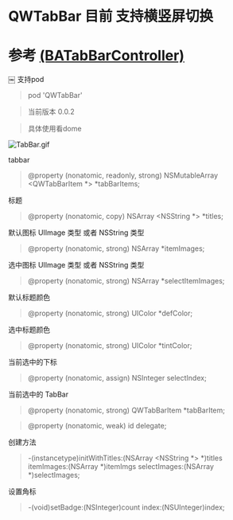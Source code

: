 
# QWTabBar 目前 支持横竖屏切换
# 参考 [(BATabBarController)](https://github.com/antiguab/BATabBarController)
￼ 支持pod
 > pod 'QWTabBar'
 
 > 当前版本 0.0.2
 
> 具体使用看dome

![TabBar.gif](https://github.com/qingweiiOS/QWTabBar/blob/master/BrowserPreview_tmp.gif)


tabbar

> @property (nonatomic, readonly, strong) NSMutableArray <QWTabBarItem *> *tabBarItems;

标题

> @property (nonatomic, copy) NSArray <NSString *> *titles;

默认图标 UIImage 类型 或者 NSString 类型

 > @property (nonatomic, strong) NSArray *itemImages;

选中图标 UIImage 类型 或者 NSString 类型

 > @property (nonatomic, strong) NSArray *selectItemImages;

 默认标题颜色
 
 > @property (nonatomic, strong) UIColor *defColor;

 选中标题颜色
 
 > @property (nonatomic, strong) UIColor *tintColor;

当前选中的下标

 > @property (nonatomic, assign) NSInteger selectIndex;

当前选中的 TabBar

 > @property (nonatomic, strong) QWTabBarItem *tabBarItem;

 > @property (nonatomic, weak) id <QWTabBarDelegate>delegate;
 
  创建方法
 >  -(instancetype)initWithTitles:(NSArray <NSString *> *)titles itemImages:(NSArray *)itemImgs selectImages:(NSArray *)selectImages;
 
 设置角标
 > -(void)setBadge:(NSInteger)count index:(NSUInteger)index;
